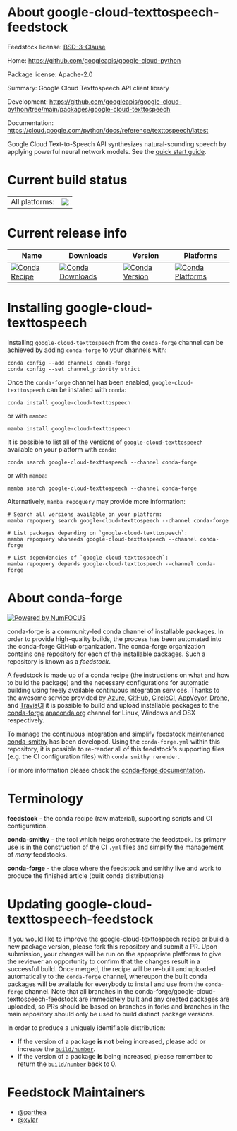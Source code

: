 About google-cloud-texttospeech-feedstock
=========================================

Feedstock license: [BSD-3-Clause](https://github.com/conda-forge/google-cloud-texttospeech-feedstock/blob/main/LICENSE.txt)

Home: https://github.com/googleapis/google-cloud-python

Package license: Apache-2.0

Summary: Google Cloud Texttospeech API client library

Development: https://github.com/googleapis/google-cloud-python/tree/main/packages/google-cloud-texttospeech

Documentation: https://cloud.google.com/python/docs/reference/texttospeech/latest

Google Cloud Text-to-Speech API synthesizes natural-sounding speech by applying powerful neural network models.
See the [quick start guide](https://googleapis.dev/python/texttospeech/latest/index.html#quick-start).

Current build status
====================


<table><tr><td>All platforms:</td>
    <td>
      <a href="https://dev.azure.com/conda-forge/feedstock-builds/_build/latest?definitionId=9609&branchName=main">
        <img src="https://dev.azure.com/conda-forge/feedstock-builds/_apis/build/status/google-cloud-texttospeech-feedstock?branchName=main">
      </a>
    </td>
  </tr>
</table>

Current release info
====================

| Name | Downloads | Version | Platforms |
| --- | --- | --- | --- |
| [![Conda Recipe](https://img.shields.io/badge/recipe-google--cloud--texttospeech-green.svg)](https://anaconda.org/conda-forge/google-cloud-texttospeech) | [![Conda Downloads](https://img.shields.io/conda/dn/conda-forge/google-cloud-texttospeech.svg)](https://anaconda.org/conda-forge/google-cloud-texttospeech) | [![Conda Version](https://img.shields.io/conda/vn/conda-forge/google-cloud-texttospeech.svg)](https://anaconda.org/conda-forge/google-cloud-texttospeech) | [![Conda Platforms](https://img.shields.io/conda/pn/conda-forge/google-cloud-texttospeech.svg)](https://anaconda.org/conda-forge/google-cloud-texttospeech) |

Installing google-cloud-texttospeech
====================================

Installing `google-cloud-texttospeech` from the `conda-forge` channel can be achieved by adding `conda-forge` to your channels with:

```
conda config --add channels conda-forge
conda config --set channel_priority strict
```

Once the `conda-forge` channel has been enabled, `google-cloud-texttospeech` can be installed with `conda`:

```
conda install google-cloud-texttospeech
```

or with `mamba`:

```
mamba install google-cloud-texttospeech
```

It is possible to list all of the versions of `google-cloud-texttospeech` available on your platform with `conda`:

```
conda search google-cloud-texttospeech --channel conda-forge
```

or with `mamba`:

```
mamba search google-cloud-texttospeech --channel conda-forge
```

Alternatively, `mamba repoquery` may provide more information:

```
# Search all versions available on your platform:
mamba repoquery search google-cloud-texttospeech --channel conda-forge

# List packages depending on `google-cloud-texttospeech`:
mamba repoquery whoneeds google-cloud-texttospeech --channel conda-forge

# List dependencies of `google-cloud-texttospeech`:
mamba repoquery depends google-cloud-texttospeech --channel conda-forge
```


About conda-forge
=================

[![Powered by
NumFOCUS](https://img.shields.io/badge/powered%20by-NumFOCUS-orange.svg?style=flat&colorA=E1523D&colorB=007D8A)](https://numfocus.org)

conda-forge is a community-led conda channel of installable packages.
In order to provide high-quality builds, the process has been automated into the
conda-forge GitHub organization. The conda-forge organization contains one repository
for each of the installable packages. Such a repository is known as a *feedstock*.

A feedstock is made up of a conda recipe (the instructions on what and how to build
the package) and the necessary configurations for automatic building using freely
available continuous integration services. Thanks to the awesome service provided by
[Azure](https://azure.microsoft.com/en-us/services/devops/), [GitHub](https://github.com/),
[CircleCI](https://circleci.com/), [AppVeyor](https://www.appveyor.com/),
[Drone](https://cloud.drone.io/welcome), and [TravisCI](https://travis-ci.com/)
it is possible to build and upload installable packages to the
[conda-forge](https://anaconda.org/conda-forge) [anaconda.org](https://anaconda.org/)
channel for Linux, Windows and OSX respectively.

To manage the continuous integration and simplify feedstock maintenance
[conda-smithy](https://github.com/conda-forge/conda-smithy) has been developed.
Using the ``conda-forge.yml`` within this repository, it is possible to re-render all of
this feedstock's supporting files (e.g. the CI configuration files) with ``conda smithy rerender``.

For more information please check the [conda-forge documentation](https://conda-forge.org/docs/).

Terminology
===========

**feedstock** - the conda recipe (raw material), supporting scripts and CI configuration.

**conda-smithy** - the tool which helps orchestrate the feedstock.
                   Its primary use is in the construction of the CI ``.yml`` files
                   and simplify the management of *many* feedstocks.

**conda-forge** - the place where the feedstock and smithy live and work to
                  produce the finished article (built conda distributions)


Updating google-cloud-texttospeech-feedstock
============================================

If you would like to improve the google-cloud-texttospeech recipe or build a new
package version, please fork this repository and submit a PR. Upon submission,
your changes will be run on the appropriate platforms to give the reviewer an
opportunity to confirm that the changes result in a successful build. Once
merged, the recipe will be re-built and uploaded automatically to the
`conda-forge` channel, whereupon the built conda packages will be available for
everybody to install and use from the `conda-forge` channel.
Note that all branches in the conda-forge/google-cloud-texttospeech-feedstock are
immediately built and any created packages are uploaded, so PRs should be based
on branches in forks and branches in the main repository should only be used to
build distinct package versions.

In order to produce a uniquely identifiable distribution:
 * If the version of a package **is not** being increased, please add or increase
   the [``build/number``](https://docs.conda.io/projects/conda-build/en/latest/resources/define-metadata.html#build-number-and-string).
 * If the version of a package **is** being increased, please remember to return
   the [``build/number``](https://docs.conda.io/projects/conda-build/en/latest/resources/define-metadata.html#build-number-and-string)
   back to 0.

Feedstock Maintainers
=====================

* [@parthea](https://github.com/parthea/)
* [@xylar](https://github.com/xylar/)


